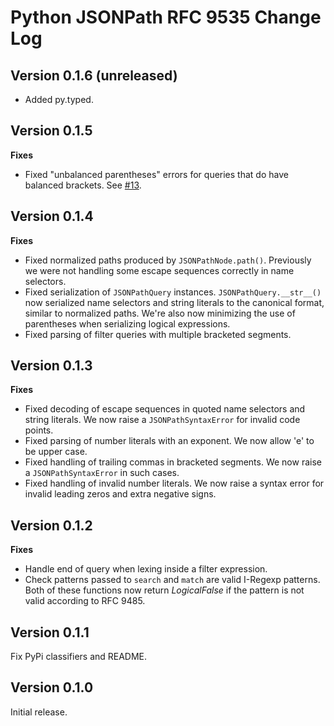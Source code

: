# Python JSONPath RFC 9535 Change Log

## Version 0.1.6 (unreleased)

- Added py.typed.

## Version 0.1.5

**Fixes**

- Fixed "unbalanced parentheses" errors for queries that do have balanced brackets. See [#13](https://github.com/jg-rp/python-jsonpath-rfc9535/issues/13).

## Version 0.1.4

**Fixes**

- Fixed normalized paths produced by `JSONPathNode.path()`. Previously we were not handling some escape sequences correctly in name selectors.
- Fixed serialization of `JSONPathQuery` instances. `JSONPathQuery.__str__()` now serialized name selectors and string literals to the canonical format, similar to normalized paths. We're also now minimizing the use of parentheses when serializing logical expressions.
- Fixed parsing of filter queries with multiple bracketed segments.

## Version 0.1.3

**Fixes**

- Fixed decoding of escape sequences in quoted name selectors and string literals. We now raise a `JSONPathSyntaxError` for invalid code points.
- Fixed parsing of number literals with an exponent. We now allow 'e' to be upper case.
- Fixed handling of trailing commas in bracketed segments. We now raise a `JSONPathSyntaxError` in such cases.
- Fixed handling of invalid number literals. We now raise a syntax error for invalid leading zeros and extra negative signs.

## Version 0.1.2

**Fixes**

- Handle end of query when lexing inside a filter expression.
- Check patterns passed to `search` and `match` are valid I-Regexp patterns. Both of these functions now return _LogicalFalse_ if the pattern is not valid according to RFC 9485.

## Version 0.1.1

Fix PyPi classifiers and README.

## Version 0.1.0

Initial release.
